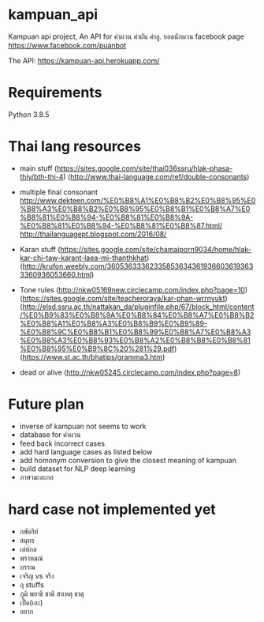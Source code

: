 # kampuan_api
Kampuan api project, An API for คำผวน คำผัน คำลู.
ยอดนักผวน facebook page
https://www.facebook.com/puanbot

The API:
https://kampuan-api.herokuapp.com/

# Requirements
Python 3.8.5

# Thai lang resources
* main stuff
(https://sites.google.com/site/thai036ssru/hlak-phasa-thiy/bth-thi-4)
(http://www.thai-language.com/ref/double-consonants)

* multiple final consonant
http://www.dekteen.com/%E0%B8%A1%E0%B8%B2%E0%B8%95%E0%B8%A3%E0%B8%B2%E0%B8%95%E0%B8%B1%E0%B8%A7%E0%B8%81%E0%B8%94-%E0%B8%81%E0%B8%9A-%E0%B8%81%E0%B8%94-%E0%B8%81%E0%B8%87.html/
http://thailanguagept.blogspot.com/2016/08/

* Karan stuff
(https://sites.google.com/site/chamaiporn9034/home/hlak-kar-chi-taw-karant-laea-mi-thanthkhat)\
(http://krufon.weebly.com/360536333623358536343619366036193633360936053660.html)

* Tone rules
(http://nkw05169new.circlecamp.com/index.php?page=10)
(https://sites.google.com/site/teacheroraya/kar-phan-wrrnyukt)
(http://elsd.ssru.ac.th/nattakan_da/pluginfile.php/67/block_html/content/%E0%B9%83%E0%B8%9A%E0%B8%84%E0%B8%A7%E0%B8%B2%E0%B8%A1%E0%B8%A3%E0%B8%B9%E0%B9%89-%E0%B8%9C%E0%B8%B1%E0%B8%99%E0%B8%A7%E0%B8%A3%E0%B8%A3%E0%B8%93%E0%B8%A2%E0%B8%B8%E0%B8%81%E0%B8%95%E0%B9%8C%20%281%29.pdf)
(https://www.st.ac.th/bhatips/gramma3.htm)
* dead or alive
(http://nkw05245.circlecamp.com/index.php?page=8)

# Future plan
* inverse of kampuan not seems to work
* database for คำผวน
* feed back incorrect cases
* add hard language cases as listed below
* add homonym conversion to give the closest meaning of kampuan
* build dataset for NLP deep learning
* ภาษามะละกอ

# hard case not implemented yet
* กษัตริย์
* สมุทร
* เล่ห์กล
* พราหมณ์
* บรรณ
* เจริญ vs จริง
* ฤ stuffs
* ภูมิ พยาธิ ชาติ สาเหตุ   ธาตุ
* เป็ด(เอะ) 
* อยาก
